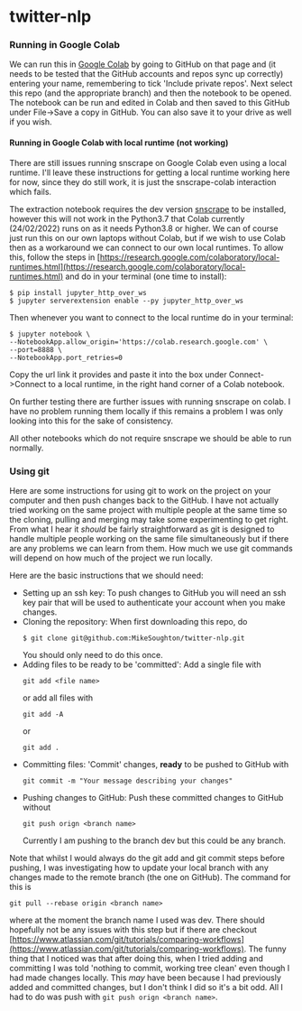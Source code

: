 # twitter-nlp

### Running in Google Colab

We can run this in [Google Colab](https://colab.research.google.com/) by going to GitHub on that page and (it needs to be tested that the GitHub accounts and repos sync up correctly) entering your name, remembering to tick 'Include private repos'. Next select this repo (and the appropriate branch) and then the notebook to be opened. The notebook can be run and edited in Colab and then saved to this GitHub under File->Save a copy in GitHub. You can also save it to your drive as well if you wish.

#### Running in Google Colab with local runtime (not working)

There are still issues running snscrape on Google Colab even using a local runtime. I'll leave these instructions for getting a local runtime working here for now, since they do still work, it is just the snscrape-colab interaction which fails.

The extraction notebook requires the dev version [snscrape](https://github.com/JustAnotherArchivist/snscrape) to be installed, however this will not work in the Python3.7 that Colab currently (24/02/2022) runs on as it needs Python3.8 or higher. We can of course just run this on our own laptops without Colab, but if we wish to use Colab then as a workaround we can connect to our own local runtimes. To allow this, follow the steps in [https://research.google.com/colaboratory/local-runtimes.html](https://research.google.com/colaboratory/local-runtimes.html) and do in your terminal (one time to install):
  ```
  $ pip install jupyter_http_over_ws
  $ jupyter serverextension enable --py jupyter_http_over_ws
  ```
Then whenever you want to connect to the local runtime do in your terminal:
  ```
  $ jupyter notebook \
  --NotebookApp.allow_origin='https://colab.research.google.com' \
  --port=8888 \
  --NotebookApp.port_retries=0
  ```
Copy the url link it provides and paste it into the box under Connect->Connect to a local runtime, in the right hand corner of a Colab notebook.

On further testing there are further issues with running snscrape on colab. I have no problem running them locally if this remains a problem I was only looking into this for the sake of consistency.

All other notebooks which do not require snscrape we should be able to run normally.

### Using git

Here are some instructions for using git to work on the project on your computer and then push changes back to the GitHub. I have not actually tried working on the same project with multiple people at the same time so the cloning, pulling and merging may take some experimenting to get right. From what I hear it *should* be fairly straightforward as git is designed to handle multiple people working on the same file simultaneously but if there are any problems we can learn from them. How much we use git commands will depend on how much of the project we run locally.



Here are the basic instructions that we should need:
- Setting up an ssh key: To push changes to GitHub you will need an ssh key pair that will be used to authenticate your account when you make changes.
- Cloning the repository: When first downloading this repo, do
  ```
  $ git clone git@github.com:MikeSoughton/twitter-nlp.git
  ```
  You should only need to do this once.
- Adding files to be ready to be 'committed': Add a single file with
  ```
  git add <file name>
  ```
  or add all files with
  ```
  git add -A
  ```
  or
  ```
  git add .
  ```
- Committing files: 'Commit' changes, **ready** to be pushed to GitHub with
  ```
  git commit -m "Your message describing your changes"
  ```
- Pushing changes to GitHub: Push these committed changes to GitHub without
  ```
  git push orign <branch name>
  ```
  Currently I am pushing to the branch dev but this could be any branch.

Note that whilst I would always do the git add and git commit steps before pushing, I was investigating how to update your local branch with any changes made to the remote branch (the one on GitHub). The command for this is
```
git pull --rebase origin <branch name>
```
where at the moment the branch name I used was dev. There should hopefully not be any issues with this step but if there are checkout [https://www.atlassian.com/git/tutorials/comparing-workflows](https://www.atlassian.com/git/tutorials/comparing-workflows). The funny thing that I noticed was that after doing this, when I tried adding and committing I was told 'nothing to commit, working tree clean' even though I had made changes locally. This *may* have been because I had previously added and committed changes, but I don't think I did so it's a bit odd. All I had to do was push with `git push orign <branch name>`.

